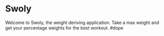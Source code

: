 # Swoly
Welcome to Swoly, the weight deriving application. Take a max weight and get your percentage weights for the best workout.
#dope